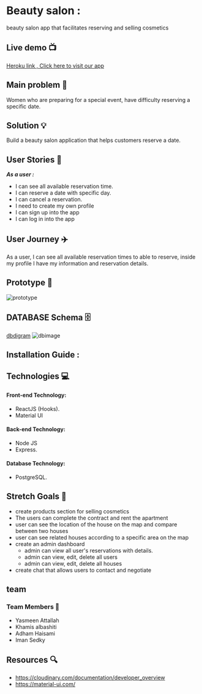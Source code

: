 # Beauty salon  : 
beauty salon app that facilitates reserving and selling cosmetics


## Live demo :tv: 
[Heroku link , Click here to visit our app]()



## Main problem :new_moon_with_face: 

Women who are preparing for a special event, have difficulty reserving a specific date.


## Solution :bulb:
Build a beauty salon application that helps customers reserve a date.

## User Stories :open_book:
***As a user :***
* I can see all available reservation time.
* I can reserve a date with specific day.
* I can cancel a reservation.
* I need to create my own profile
* I can sign up into the app 
* I can log in into the app


## User Journey :airplane:

As a user, I can see all available  reservation times to able to reserve, inside my profile I have my information and reservation details.

## Prototype :art:
![prototype]()


## DATABASE Schema :file_cabinet:
[dbdigram](https://dbdiagram.io/d/5ee9bcf79ea313663b3ggaa9ed)
![dbimage](https://i.imgur.com/1lve6igggs.png)

## Installation Guide :



## Technologies :computer:

#### Front-end Technology:

- ReactJS (Hooks).
- Material UI

#### Back-end Technology:

- Node JS
- Express.

#### Database Technology:
 - PostgreSQL.

## Stretch Goals :goal_net:
* create products section for selling cosmetics
* The users can complete the contract and rent the apartment
* user can see the location of the house on the map and compare between two houses
* user can see related houses according to a specific area on the map
* create an admin dashboard
    * admin can view all user's reservations with details. 
     * admin can view, edit, delete all users 
    * admin can view, edit, delete all houses 
* create chat that allows users to contact and negotiate


## team

### Team Members :bat:
* Yasmeen Attallah 
* Khamis albashiti
* Adham Haisami
* Iman Sedky



## Resources :mag:
* https://cloudinary.com/documentation/developer_overview
* https://material-ui.com/
